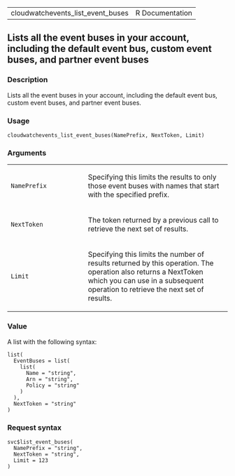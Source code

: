 <table style="width: 100%;">
<tbody>
<tr class="odd">
<td>cloudwatchevents_list_event_buses</td>
<td style="text-align: right;">R Documentation</td>
</tr>
</tbody>
</table>

## Lists all the event buses in your account, including the default event bus, custom event buses, and partner event buses

### Description

Lists all the event buses in your account, including the default event
bus, custom event buses, and partner event buses.

### Usage

    cloudwatchevents_list_event_buses(NamePrefix, NextToken, Limit)

### Arguments

<table>
<colgroup>
<col style="width: 35%" />
<col style="width: 65%" />
</colgroup>
<tbody>
<tr class="odd">
<td><code
id="cloudwatchevents_list_event_buses_:_NamePrefix">NamePrefix</code></td>
<td><p>Specifying this limits the results to only those event buses with
names that start with the specified prefix.</p></td>
</tr>
<tr class="even">
<td><code
id="cloudwatchevents_list_event_buses_:_NextToken">NextToken</code></td>
<td><p>The token returned by a previous call to retrieve the next set of
results.</p></td>
</tr>
<tr class="odd">
<td><code
id="cloudwatchevents_list_event_buses_:_Limit">Limit</code></td>
<td><p>Specifying this limits the number of results returned by this
operation. The operation also returns a NextToken which you can use in a
subsequent operation to retrieve the next set of results.</p></td>
</tr>
</tbody>
</table>

### Value

A list with the following syntax:

    list(
      EventBuses = list(
        list(
          Name = "string",
          Arn = "string",
          Policy = "string"
        )
      ),
      NextToken = "string"
    )

### Request syntax

    svc$list_event_buses(
      NamePrefix = "string",
      NextToken = "string",
      Limit = 123
    )
